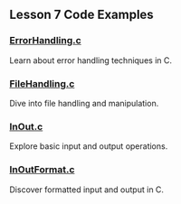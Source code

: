 ## Lesson 7 Code Examples

### [ErrorHandling.c](ErrorHandling.c)
Learn about error handling techniques in C.

### [FileHandling.c](FileHandling.c)
Dive into file handling and manipulation.

### [InOut.c](InOut.c)
Explore basic input and output operations.

### [InOutFormat.c](InOutFormat.c)
Discover formatted input and output in C.
